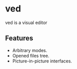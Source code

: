 # ved

ved is a visual editor

## Features

* Arbitrary modes.
* Opened files tree.
* Picture-in-picture interfaces.
